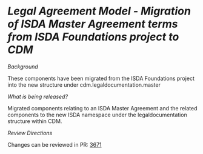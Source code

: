# *Legal Agreement Model - Migration of ISDA Master Agreement terms from ISDA Foundations project to CDM*

_Background_

These components have been migrated from the ISDA Foundations project into the new structure under cdm.legaldocumentation.master

_What is being released?_

Migrated components relating to an ISDA Master Agreement and the related components to the new ISDA namespace under the legaldocumentation structure within CDM.

_Review Directions_

Changes can be reviewed in PR: [3671](https://github.com/finos/common-domain-model/pull/3671)
